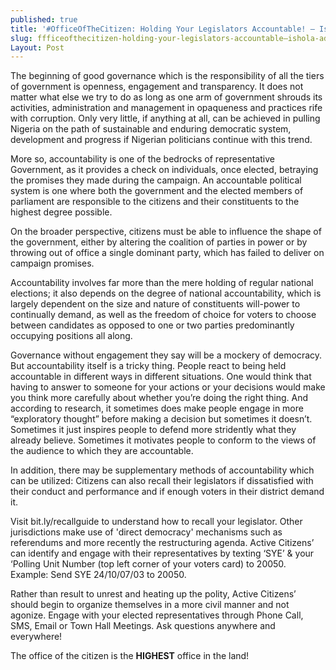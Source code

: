 ```yaml
---
published: true
title: '#OfficeOfTheCitizen: Holding Your Legislators Accountable! – Ishola Adebayo'
slug: ffficeofthecitizen-holding-your-legislators-accountable–ishola-adebayo
Layout: Post
---
```

The beginning of good governance which is the responsibility of all the tiers of government is openness, engagement and transparency. It does not matter what else we try to do as long as one arm of government shrouds its activities, administration and management in opaqueness and practices rife with corruption. Only very little, if anything at all, can be achieved in pulling Nigeria on the path of sustainable and enduring democratic system, development and progress if Nigerian politicians continue with this trend.

More so, accountability is one of the bedrocks of representative Government, as it provides a check on individuals, once elected, betraying the promises they made during the campaign. An accountable political system is one where both the government and the elected members of parliament are responsible to the citizens and their constituents to the highest degree possible. 

On the broader perspective, citizens must be able to influence the shape of the government, either by altering the coalition of parties in power or by throwing out of office a single dominant party, which has failed to deliver on campaign promises. 

Accountability involves far more than the mere holding of regular national elections; it also depends on the degree of national accountability, which is largely dependent on the size and nature of constituents will-power to continually demand, as well as the freedom of choice for voters to choose between candidates as opposed to one or two parties predominantly occupying positions all along. 

Governance without engagement they say will be a mockery of democracy. But accountability itself is a tricky thing. People react to being held accountable in different ways in different situations. One would think that having to answer to someone for your actions or your decisions would make you think more carefully about whether you’re doing the right thing. And according to research, it sometimes does make people engage in more “exploratory thought” before making a decision but sometimes it doesn’t. Sometimes it just inspires people to defend more stridently what they already believe. Sometimes it motivates people to conform to the views of the audience to which they are accountable.

In addition, there may be supplementary methods of accountability which can be utilized: Citizens can also recall their legislators if dissatisfied with their conduct and performance and if enough voters in their district demand it. 

Visit bit.ly/recallguide to understand how to recall your legislator. Other jurisdictions make use of 'direct democracy' mechanisms such as referendums and more recently the restructuring agenda.
Active Citizens’ can identify and engage with their representatives by texting ‘SYE’ & your ‘Polling Unit Number (top left corner of your voters card) to 20050. Example: Send SYE 24/10/07/03 to 20050.

Rather than result to unrest and heating up the polity, Active Citizens’ should begin to organize themselves in a more civil manner and not agonize. Engage with your elected representatives through Phone Call, SMS, Email or Town Hall Meetings. Ask questions anywhere and everywhere!

The office of the citizen is the **HIGHEST** office in the land!
